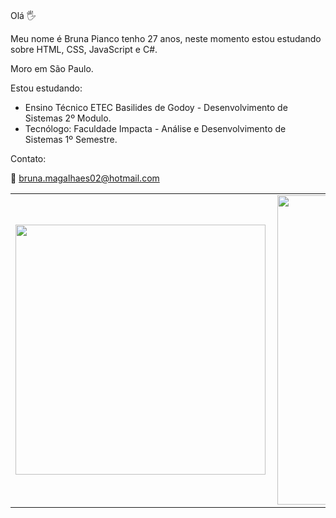
###  
Olá :raised_hand_with_fingers_splayed: 

Meu nome é Bruna Pianco tenho 27 anos, neste momento estou estudando sobre HTML, CSS, JavaScript e C#.

Moro em São Paulo. 

Estou estudando:

- Ensino Técnico ETEC Basilides de Godoy - Desenvolvimento de Sistemas 2º Modulo.
- Tecnólogo: Faculdade Impacta - Análise e Desenvolvimento de Sistemas 1º Semestre.

Contato:

:e-mail: bruna.magalhaes02@hotmail.com

<center>
<table>
    <tr>
        <td><img width="400px" align="left" src="https://github-readme-stats.vercel.app/api/top-langs/?username=Bruna-Pianco&hide=html&layout=compact&theme=dracula" /></td>
        <td><img width="495px" align="left" src="https://github-readme-stats.vercel.app/api?username=Bruna-Pianco&theme=dracula"/></td>
    </tr>   
</table>
</center>   


<!--
**Bruna-Pianco/Bruna-Pianco** is a ✨ _special_ ✨ repository because its `README.md` (this file) appears on your GitHub profile.

Here are some ideas to get you started:

- 🔭 I’m currently working on ...
- 🌱 I’m currently learning ...
- 👯 I’m looking to collaborate on ...
- 🤔 I’m looking for help with ...
- 💬 Ask me about ...
- 📫 How to reach me: ...
- 😄 Pronouns: ...
- ⚡ Fun fact: ...
-->
